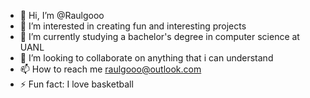 - 👋 Hi, I’m @Raulgooo
- 👀 I’m interested in creating fun and interesting projects
- 🌱 I’m currently studying a bachelor's degree in computer science at UANL
- 💞️ I’m looking to collaborate on anything that i can understand
- 📫 How to reach me raulgooo@outlook.com
- ⚡ Fun fact: I love basketball

